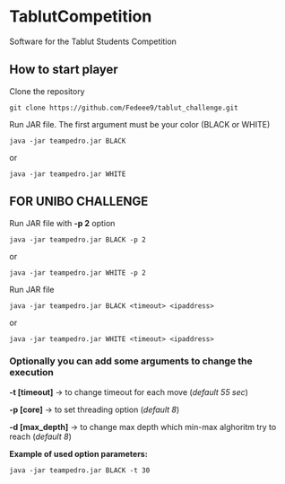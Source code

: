 # TablutCompetition
Software for the Tablut Students Competition

## How to start player
Clone the repository
```
git clone https://github.com/Fedeee9/tablut_challenge.git
```

Run JAR file. The first argument must be your color (BLACK or WHITE)

`
java -jar teampedro.jar BLACK
`

or

`
java -jar teampedro.jar WHITE
`

## FOR UNIBO CHALLENGE
Run JAR file with **-p 2** option

`
java -jar teampedro.jar BLACK -p 2
`

or

`
java -jar teampedro.jar WHITE -p 2
`

Run JAR file

`
java -jar teampedro.jar BLACK <timeout> <ipaddress>
`

or

`
java -jar teampedro.jar WHITE <timeout> <ipaddress>
`


### Optionally you can add some arguments to change the execution

**-t [timeout]** -> to change timeout for each move (*default 55 sec*)

**-p [core]** -> to set threading option (*default 8*)

**-d [max_depth]** -> to change max depth which min-max alghoritm try to reach (*default 8*)

**Example of used option parameters:**

`
java -jar teampedro.jar BLACK -t 30
`
